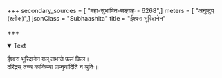 +++
secondary_sources = [ "महा-सुभाषित-सङ्ग्रहः - 6268",]
meters = [ "अनुष्टुप् (श्लोक)",]
jsonClass = "Subhaashita"
title = "ईश्वरा भूरिदानेन"

+++

<details open><summary>Text</summary>

ईश्वरा भूरिदानेन यल् लभन्ते फलं किल।  
दरिद्रस् तच्च काकिण्या प्राप्नुयादिति न श्रुतिः॥
</details>
